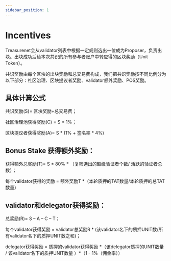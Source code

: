 ```yaml
---
sidebar_position: 1
---
```


# Incentives


Treasurenet会从validator列表中根据一定规则选出一位成为Proposer，负责出块。出块成功后给本次共识的所有参与者账户中转应得的区块奖励（Unit Token）。

共识奖励由每个区块的出块奖励和总交易费构成，我们把共识奖励按不同比例分为以下部分：社区治理、区块提议者奖励、validator额外奖励、POS奖励。

## 具体计算公式

共识奖励(S)= 区块奖励+总交易费；

社区治理池获得奖励(C) = S \* 1%；

区块提议者获得奖励(A)= S \* (1% + 签名率 \* 4%)

## Bonus Stake 获得额外奖励：

获得额外总奖励(T)= S \* 80% \* （复筛选出的超级验证者个数/ 活跃的验证者总数）；

每个validator获得的奖励 = 额外奖励T \*（本轮质押的TAT数量/本轮质押的总TAT数量）

## validator和delegator获得奖励：

总奖励(R)= S – A – C – T；

每个validator获得奖励 = validator总奖励R \* (该validator名下的质押UNIT数/所有validator名下的质押UNIT数之和)；

delegator获得奖励 = 质押的validator获得奖励 \*（该delegator质押的UNIT数量 / 该validator名下的质押UNIT数量 ）\*（1 - 1%（佣金率））
